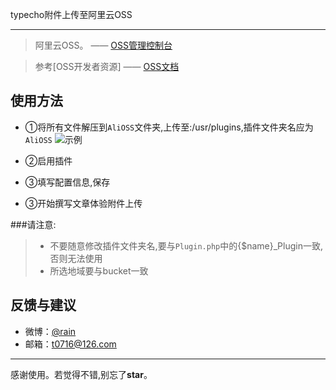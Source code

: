 typecho附件上传至阿里云OSS

******
>阿里云OSS。    —— [OSS管理控制台](https://oss.console.aliyun.com/index)

> 参考[OSS开发者资源]    —— [OSS文档](http://www.aliyun.com/product/oss?spm=5176.2020520105.103.15.HAyFbj#Help) 

## 使用方法
* ①将所有文件解压到`AliOSS`文件夹,上传至:/usr/plugins,插件文件夹名应为`AliOSS` ![示例](https://o0z4bgym5.qnssl.com/QQ%E5%9B%BE%E7%89%8720160217142457.png)

* ②启用插件

* ③填写配置信息,保存

* ③开始撰写文章体验附件上传
 
 
###请注意:
> * 不要随意修改插件文件夹名,要与`Plugin.php`中的{$name}_Plugin一致,否则无法使用
> * 所选地域要与bucket一致


## 反馈与建议
- 微博：[@rain](http://weibo.com/u/771772666)
- 邮箱：<t0716@126.com>

---------
感谢使用。若觉得不错,别忘了**star**。
